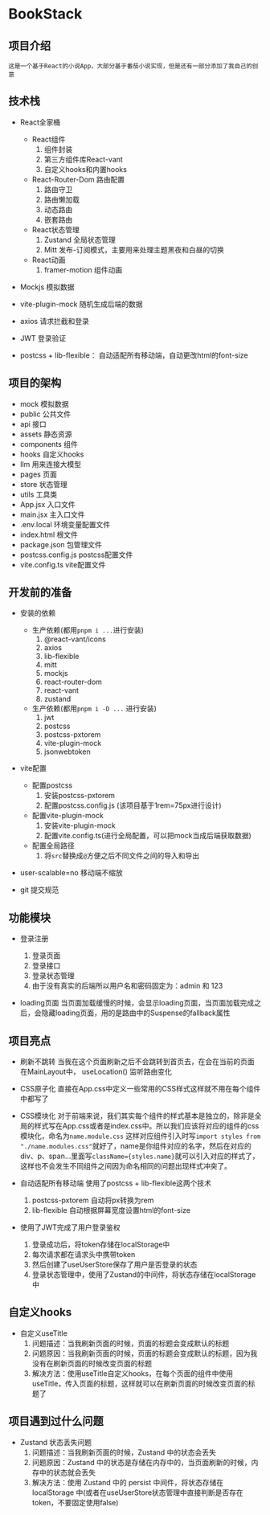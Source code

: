 # BookStack

## 项目介绍

    这是一个基于React的小说App，大部分基于番茄小说实现，但是还有一部分添加了我自己的创意

## 技术栈

- React全家桶
    - React组件
        1. 组件封装
        2. 第三方组件库React-vant
        3. 自定义hooks和内置hooks
    - React-Router-Dom 路由配置
        1. 路由守卫
        2. 路由懒加载
        3. 动态路由
        4. 嵌套路由
    - React状态管理
        1. Zustand 全局状态管理
        2. Mitt 发布-订阅模式，主要用来处理主题黑夜和白昼的切换
    - React动画
        1. framer-motion 组件动画

- Mockjs 模拟数据

- vite-plugin-mock 随机生成后端的数据

- axios 请求拦截和登录

- JWT 登录验证

- postcss + lib-flexible： 自动适配所有移动端，自动更改html的font-size

## 项目的架构

- mock     模拟数据
- public  公共文件
- api      接口
- assets    静态资源
- components   组件
- hooks    自定义hooks
- llm      用来连接大模型
- pages    页面
- store    状态管理
- utils    工具类
- App.jsx  入口文件
- main.jsx  主入口文件
- .env.local  环境变量配置文件
- index.html  根文件
- package.json  包管理文件
- postcss.config.js  postcss配置文件
- vite.config.ts  vite配置文件

## 开发前的准备

- 安装的依赖
    - 生产依赖(都用`pnpm i ...`进行安装)
        1. @react-vant/icons
        2. axios
        3. lib-flexible
        4. mitt
        5. mockjs
        6. react-router-dom
        7. react-vant
        8. zustand
    - 生产依赖(都用`pnpm i -D ...` 进行安装)
        1. jwt
        2. postcss
        3. postcss-pxtorem
        4. vite-plugin-mock
        5. jsonwebtoken

- vite配置
    - 配置postcss
        1. 安装postcss-pxtorem
        2. 配置postcss.config.js (该项目基于1rem=75px进行设计)
    - 配置vite-plugin-mock
        1. 安装vite-plugin-mock
        2. 配置vite.config.ts(进行全局配置，可以把mock当成后端获取数据)
    - 配置全局路径
        1. 将`src`替换成`@`方便之后不同文件之间的导入和导出

- user-scalable=no  移动端不缩放

- git 提交规范

## 功能模块

- 登录注册
    1. 登录页面
    2. 登录接口
    3. 登录状态管理
    4. 由于没有真实的后端所以用户名和密码固定为：admin 和 123

- loading页面
    当页面加载缓慢的时候，会显示loading页面，当页面加载完成之后，会隐藏loading页面，用的是路由中的Suspense的fallback属性




## 项目亮点

- 刷新不跳转
    当我在这个页面刷新之后不会跳转到首页去，在会在当前的页面
    在MainLayout中， useLocation() 监听路由变化

- CSS原子化
    直接在App.css中定义一些常用的CSS样式这样就不用在每个组件中都写了

- CSS模块化
    对于前端来说，我们其实每个组件的样式基本是独立的，除非是全局的样式写在App.css或者是index.css中。所以我们应该将对应的组件的css模块化，命名为`name.module.css` 这样对应组件引入时写`import styles from "./name.modules.css"`就好了，name是你组件对应的名字，然后在对应的div、p、span...里面写`className={styles.name}`就可以引入对应的样式了，这样也不会发生不同组件之间因为命名相同的问题出现样式冲突了。


- 自动适配所有移动端
    使用了postcss + lib-flexible这两个技术
    1. postcss-pxtorem 自动将px转换为rem
    2. lib-flexible 自动根据屏幕宽度设置html的font-size

- 使用了JWT完成了用户登录鉴权
    1. 登录成功后，将token存储在localStorage中
    2. 每次请求都在请求头中携带token
    3. 然后创建了useUserStore保存了用户是否登录的状态
    4. 登录状态管理中，使用了Zustand的中间件，将状态存储在localStorage中
    

## 自定义hooks

- 自定义useTitle
    1. 问题描述：当我刷新页面的时候，页面的标题会变成默认的标题
    2. 问题原因：当我刷新页面的时候，页面的标题会变成默认的标题，因为我没有在刷新页面的时候改变页面的标题
    3. 解决方法：使用useTitle自定义hooks，在每个页面的组件中使用useTitle，传入页面的标题，这样就可以在刷新页面的时候改变页面的标题了


## 项目遇到过什么问题

- Zustand 状态丢失问题
    1. 问题描述：当我刷新页面的时候，Zustand 中的状态会丢失
    2. 问题原因：Zustand 中的状态是存储在内存中的，当页面刷新的时候，内存中的状态就会丢失
    3. 解决方法：使用 Zustand 中的 persist 中间件，将状态存储在 localStorage 中(或者在useUserStore状态管理中直接判断是否存在token，不要固定使用false)